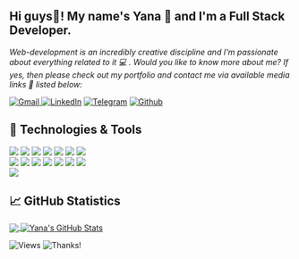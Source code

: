 <!-- [![Header](https://github.com/Yana-Filippova/Yana-Filippova/blob/main/readme_header.png.png"Header")]  -->
<!-- <img align="center" alt="" src="https://github.com/Yana-Filippova/Yana-Filippova/blob/main/7.png" width="1000px" height="280px" /> -->
<!-- <img align="center" alt="" src="https://github.com/Yana-Filippova/Yana-Filippova/blob/main/1.gif" width="1000px" height="350px" /> -->

## Hi guys👋! My name's Yana 👧 and I'm a Full Stack Developer.                
<i>Web-development is an incredibly creative discipline and I'm passionate about everything related to it 💻 .
Would you like to know more about me? If yes, then please check out my portfolio and contact me via available media links 🚩 listed below:</i> 

<a href="mailto:yanafilippova20@gmail.com" rel="noopener noreferrer" target="_blank"><img alt="Gmail" src="https://img.shields.io/badge/Gmail-D14836?&logo=gmail&logoColor=white" /> </a><a href="https://www.linkedin.com/in/.../" rel="noopener noreferrer" target="_blank"><img alt="LinkedIn" src="https://img.shields.io/badge/linkedin-0077B5?&logo=linkedin&logoColor=white" /></a> <a href="https://t.me/IanaFilippova" rel="noopener noreferrer" target="_blank"><img alt="Telegram" src="https://img.shields.io/badge/Telegram-0088CC?logo=telegram&logoColor=white" /></a> <a href="https://github.com/Yana-Filippova" rel="noopener noreferrer" target="_blank"><img alt="Github" src="https://img.shields.io/badge/GitHub-333?logo=github&logoColor=white" /></a>  

  
## 🔧 Technologies & Tools

![](https://img.shields.io/badge/Code-HTML5-informational?style=flat&logo=htm&logoColor=white&color=3eaf76)
![](https://img.shields.io/badge/Style-CSS-informational?style=flat&logo=css3&logoColor=white&color=3eaf76)
![](https://img.shields.io/badge/Style-Sass-informational?style=flat&logo=Sass&logoColor=white&color=3eaf76)
![](https://img.shields.io/badge/Code-JavaScript-informational?style=flat&logo=JavaScript&logoColor=white&color=3eaf76)
![](https://img.shields.io/badge/Code-React-informational?style=flat&logo=react&logoColor=white&color=3eaf76)
![](https://img.shields.io/badge/Code-Redux-informational?style=flat&logo=Redux&logoColor=white&color=3eaf76)
![](https://img.shields.io/badge/Code-NodeJS-informational?style=flat&logo=nodejs&logoColor=white&color=3eaf76)
<br/>
![](https://img.shields.io/badge/Tools-Webpack-informational?style=flat&logo=Webpack&logoColor=white&color=3eaf76)
![](https://img.shields.io/badge/Tools-Parcel-informational?style=flat&logo=Percel&logoColor=white&color=3eaf76)
![](https://img.shields.io/badge/Tools-Handlebars-informational?style=flat&logo=Handlebars&logoColor=white&color=3eaf76)
![](https://img.shields.io/badge/Tools-AJAX-informational?style=flat&logo=AJAX&logoColor=white&color=3eaf76)
![](https://img.shields.io/badge/Tools-Netlify-informational?style=flat&logo=netlify&logoColor=white&color=3eaf76)
![](https://img.shields.io/badge/Tools-NPM-informational?style=flat&logo=npm&logoColor=white&color=3eaf76)
![](https://img.shields.io/badge/Tools-Jira-informational?style=flat&logo=Jira-Software&logoColor=white&color=3eaf76)
<br/>
![](https://img.shields.io/badge/Tools-GitBash-informational?style=flat&logo=GitBash&logoColor=white&color=3eaf76)

## &#x1f4c8; GitHub Statistics

<p><a href="https://github.com/Yana-Filippova/Yana-Filippova">
  <img align="center" src="https://github-readme-stats.vercel.app/api/top-langs/?username=Yana-Filippova&title_color=ffffff&show_icons=true&text_color=c9cacc&icon_color=2bbc8a&bg_color=1d1f21&langs_count=3" />
</a>
<a href="https://github.com/Yana-Filippova/Yana-Filippova">
  <img align="center" src="https://github-readme-stats.vercel.app/api?username=Yana-Filippova&show_icons=true&line_height=27&count_private=true&title_color=ffffff&text_color=c9cacc&icon_color=3eaf76&bg_color=1d1f21" alt="Yana's GitHub Stats" />
</a></p>


<!-- ## &#127937; Profile Visits  -->
![Views](https://komarev.com/ghpvc/?username=Yana-Filippova&color=3eaf76) ![Thanks!](https://img.shields.io/badge/Thanks%20for%20visiting-!-1EAEDB.svg?color=3eaf76)
       
